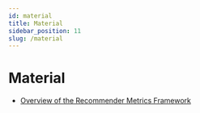 ```yaml
---
id: material
title: Material
sidebar_position: 11
slug: /material
---
```


# Material

- [Overview of the Recommender Metrics Framework](pathname:///poster.pdf)


